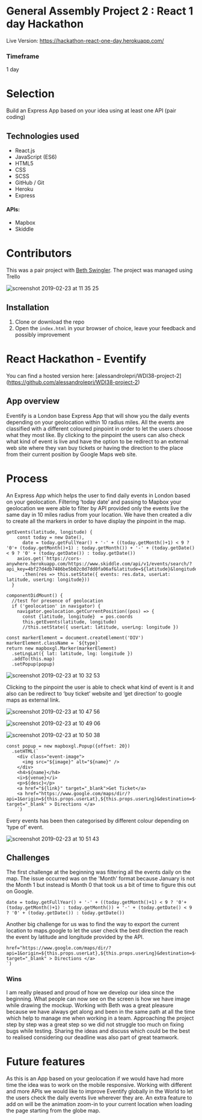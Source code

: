 # General Assembly Project 2 : React 1 day Hackathon

Live Version: https://hackathon-react-one-day.herokuapp.com/

### Timeframe
1 day

# Selection

Build an Express App based on your idea using at least one API (pair coding)


## Technologies used

* React.js
* JavaScript (ES6)
* HTML5
* CSS
* SCSS
* GitHub / Git
* Heroku
* Express

#### APIs:

* Mapbox
* Skiddle

# Contributors

This was a pair project with [Beth Swingler](https://github.com/laceswingybethler/WDI-project-02). The project was managed using Trello

![screenshot 2019-02-23 at 11 35 25](https://user-images.githubusercontent.com/42512889/53285936-2e511f80-375f-11e9-8ea6-6e5a9aeed63d.png)



## Installation

1. Clone or download the repo
2. Open the `index.html` in your browser of choice, leave your feedback and possibly improvement



# React Hackathon - Eventify


You can find a hosted version here:
[alessandrolepri/WDI38-project-2]
(https://github.com/alessandrolepri/WDI38-project-2)



## App overview
Eventify is a London base Express App that will show you the daily events depending on your geolocation within 10 radius miles.
All the events are classified with a different coloured pinpoint in order to let the users choose what they most like.
By clicking to the pinpoint the users can also check what kind of event is live and have the option to be redirect to an external web site where they van buy tickets or having the direction to the place from their current position by Google Maps web site.  


# Process

An Express App which helps the user to find daily events in London based on your geolocation. Filtering ‘today date’ and passing to Mapbox your geolocation we were able to filter by API provided only the events live the same day in 10 miles radius from your location. We have then created a div to create all the markers in order  to have display the pinpoint in the map.
```
getEvents(latitude, longitude) {
    const today = new Date(),
      date = today.getFullYear() + '-' + ((today.getMonth()+1) < 9 ? '0'+ (today.getMonth()+1) : today.getMonth()) + '-' + (today.getDate() < 9 ? '0' + (today.getDate()) : today.getDate())
    axios.get(`https://cors-anywhere.herokuapp.com/https://www.skiddle.com/api/v1/events/search/?api_key=4bf27d4db7486be5b02c0d7dd0fa06af&latitude=${latitude}&longitude=${longitude}&radius=3&order=distance&description=1&minDate=${date}&maxDate=${date}&limit=100`)
      .then(res => this.setState({ events: res.data, userLat: latitude, userLng: longitude}))
  }
  ```
  ```
  componentDidMount() {
    //test for presence of geolocation
    if ('geolocation' in navigator) {
      navigator.geolocation.getCurrentPosition((pos) => {
        const {latitude, longitude}  = pos.coords
        this.getEvents(latitude, longitude)
        //this.setState({ userLat: latitude, userLng: longitude })
```
```
const markerElement = document.createElement('DIV')
markerElement.className = `${type}`
return new mapboxgl.Marker(markerElement)
  .setLngLat({ lat: latitude, lng: longitude })
  .addTo(this.map)
  .setPopup(popup)
  ```
  ![screenshot 2019-02-23 at 10 32 53](https://user-images.githubusercontent.com/42512889/53285247-699b2080-3756-11e9-80c2-620c8dc04ea7.png)

 Clicking to the pinpoint the user is able to check what kind of event is it and also can be redirect to ‘buy ticket’ website and ‘get direction’ to google maps as external link.

![screenshot 2019-02-23 at 10 47 56](https://user-images.githubusercontent.com/42512889/53285453-7f114a00-3758-11e9-8e9b-35d8e9895e5a.png)

![screenshot 2019-02-23 at 10 49 06](https://user-images.githubusercontent.com/42512889/53285471-ae27bb80-3758-11e9-8e5b-d7d83067b5dc.png)

![screenshot 2019-02-23 at 10 50 38](https://user-images.githubusercontent.com/42512889/53285483-e0391d80-3758-11e9-8a05-3e1b970f78aa.png)

```
const popup = new mapboxgl.Popup({offset: 20})
  .setHTML(`
    <div class="event-image">
      <img src="${image}" alt="${name}" />
    </div>
    <h4>${name}</h4>
    <i>${venue}</i>
    <p>${desc}</p>
    <a href="${link}" target="_blank">Get Ticket</a>
    <a href="https://www.google.com/maps/dir/?api=1&origin=${this.props.userLat},${this.props.userLng}&destination=${latitude},${longitude}" target="_blank" > Directions </a>
    `)
```

 Every events has been then categorised by different colour depending on ‘type of’ event.

![screenshot 2019-02-23 at 10 51 43](https://user-images.githubusercontent.com/42512889/53285499-065ebd80-3759-11e9-89ee-3fb71a0e2bae.png)


## Challenges

The first challenge at the beginning was filtering all the events daily on the map. The issue occurred was on the 'Month' format because January is not the Month 1 but instead is Month 0 that took us a bit of time to figure this out on Google.
```
date = today.getFullYear() + '-' + ((today.getMonth()+1) < 9 ? '0'+ (today.getMonth()+1) : today.getMonth()) + '-' + (today.getDate() < 9 ? '0' + (today.getDate()) : today.getDate())
```

Another big challenge for us was to find the way to export the current location to maps.google to let the user check the best direction the reach the event by latitude and longitude provided by the API.

```
href="https://www.google.com/maps/dir/?api=1&origin=${this.props.userLat},${this.props.userLng}&destination=${latitude},${longitude}" target="_blank" > Directions </a>
`)
```

### Wins

I am really pleased and proud of how we develop our idea since the beginning.
What people can now see on the screen is how we have image while drawing the mockup. Working with Beth was a great pleasure because we have always get along and been in the same path at all the time which help to manage me when working in a team.
Approaching the project step by step was a great step so we did not struggle too much on fixing bugs while testing. Sharing the ideas and discuss which could be the best to realised considering our deadline was also part of great teamwork.



# Future features

As this is an App based on your geolocation if we would have had more time the idea was to work on the mobile responsive.
Working with different and more APIs we would like to improve Eventify globally in the World to let the users check the daily events live wherever they are.
An extra feature to add on will be the animation zoom-in to your current location when loading the page starting from the globe map.
